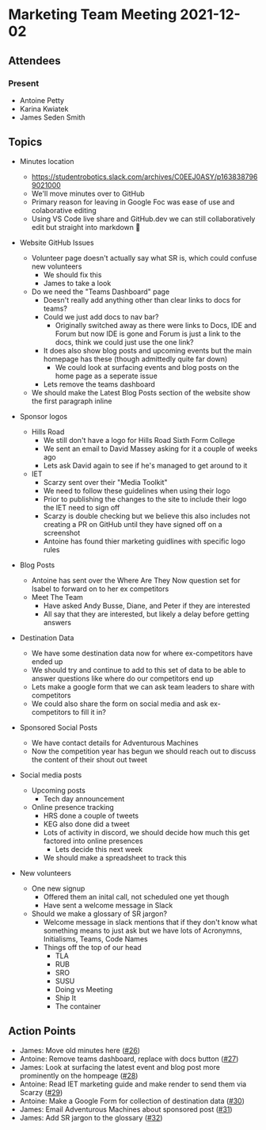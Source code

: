 # Marketing Team Meeting 2021-12-02

## Attendees

### Present

- Antoine Petty
- Karina Kwiatek
- James Seden Smith

## Topics

- Minutes location
    - https://studentrobotics.slack.com/archives/C0EEJ0ASY/p1638387969021000
    - We'll move minutes over to GitHub
    - Primary reason for leaving in Google Foc was ease of use and colaborative editing
    - Using VS Code live share and GitHub.dev we can still collaboratively edit but straight into markdown :tada:

- Website GitHub Issues
    - Volunteer page doesn't actually say what SR is, which could confuse new volunteers
        - We should fix this
        - James to take a look
    - Do we need the "Teams Dashboard" page
        - Doesn't really add anything other than clear links to docs for teams?
        - Could we just add docs to nav bar?
            - Originally switched away as there were links to Docs, IDE and Forum but now IDE is gone and Forum is just a link to the docs, think we could just use the one link?
        - It does also show blog posts and upcoming events but the main homepage has these (though admittedly quite far down)
            - We could look at surfacing events and blog posts on the home page as a seperate issue
        - Lets remove the teams dashboard
    - We should make the Latest Blog Posts section of the website show the first paragraph inline

- Sponsor logos
    - Hills Road
        - We still don't have a logo for Hills Road Sixth Form College
        - We sent an email to David Massey asking for it a couple of weeks ago
        - Lets ask David again to see if he's managed to get around to it
    - IET
        - Scarzy sent over their "Media Toolkit"
        - We need to follow these guidelines when using their logo
        - Prior to publishing the changes to the site to include their logo the IET need to sign off
        - Scarzy is double checking but we believe this also includes not creating a PR on GitHub until they have signed off on a screenshot
        - Antoine has found thier marketing guidlines with specific logo rules

- Blog Posts
    - Antoine has sent over the Where Are They Now question set for Isabel to forward on to her ex competitors
    - Meet The Team
        - Have asked Andy Busse, Diane, and Peter if they are interested
        - All say that they are interested, but likely a delay before getting answers

- Destination Data
    - We have some destination data now for where ex-competitors have ended up
    - We should try and continue to add to this set of data to be able to answer questions like where do our competitors end up
    - Lets make a google form that we can ask team leaders to share with competitors
    - We could also share the form on social media and ask ex-competitors to fill it in?

- Sponsored Social Posts
    - We have contact details for Adventurous Machines
    - Now the competition year has begun we should reach out to discuss the content of their shout out tweet

- Social media posts
    - Upcoming posts
         - Tech day announcement
    - Online presence tracking
        - HRS done a couple of tweets
        - KEG also done did a tweet
        - Lots of activity in discord, we should decide how much this get factored into online presences
            - Lets decide this next week
        - We should make a spreadsheet to track this

- New volunteers
    - One new signup
        - Offered them an inital call, not scheduled one yet though
        - Have sent a welcome message in Slack
    - Should we make a glossary of SR jargon?
        - Welcome message in slack mentions that if they don't know what something means to just ask but we have lots of Acronymns, Initialisms, Teams, Code Names
        - Things off the top of our head
            - TLA
            - RUB
            - SRO
            - SUSU
            - Doing vs Meeting
            - Ship It
            - The container

## Action Points

- James: Move old minutes here ([#26](https://github.com/srobo/marketing-team-minutes/issues/26))
- Antoine: Remove teams dashboard, replace with docs button ([#27](https://github.com/srobo/marketing-team-minutes/issues/27))
- James: Look at surfacing the latest event and blog post more prominently on the hompeage ([#28](https://github.com/srobo/marketing-team-minutes/issues/28))
- Antoine: Read IET marketing guide and make render to send them via Scarzy ([#29](https://github.com/srobo/marketing-team-minutes/issues/29))
- Antoine: Make a Google Form for collection of destination data ([#30](https://github.com/srobo/marketing-team-minutes/issues/30))
- James: Email Adventurous Machines about sponsored post ([#31](https://github.com/srobo/marketing-team-minutes/issues/31))
- James: Add SR jargon to the glossary ([#32](https://github.com/srobo/marketing-team-minutes/issues/32))
